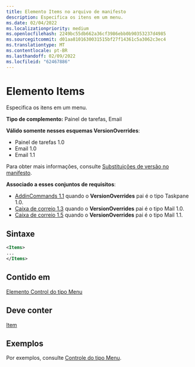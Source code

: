 ```yaml
---
title: Elemento Items no arquivo de manifesto
description: Especifica os itens em um menu.
ms.date: 02/04/2022
ms.localizationpriority: medium
ms.openlocfilehash: 2249bc55db662a36cf3986ebb0b90353237d4985
ms.sourcegitcommit: d01aa8101630031515bf27f14361c5a3062c3ec4
ms.translationtype: MT
ms.contentlocale: pt-BR
ms.lasthandoff: 02/09/2022
ms.locfileid: "62467886"
---
```

# <a name="items-element"></a>Elemento Items

Especifica os itens em um menu.

**Tipo de complemento:** Painel de tarefas, Email

**Válido somente nesses esquemas VersionOverrides**:

- Painel de tarefas 1.0
- Email 1.0
- Email 1.1

Para obter mais informações, consulte [Substituições de versão no manifesto](../../develop/add-in-manifests.md#version-overrides-in-the-manifest).

**Associado a esses conjuntos de requisitos**:

- [AddinCommands 1.1](../requirement-sets/add-in-commands-requirement-sets.md) quando o **VersionOverrides** pai é o tipo Taskpane 1.0.
- [Caixa de correio 1.3](../../reference/objectmodel/requirement-set-1.3/outlook-requirement-set-1.3.md) quando o **VersionOverrides** pai é o tipo Mail 1.0.
- [Caixa de correio 1.5](../../reference/objectmodel/requirement-set-1.5/outlook-requirement-set-1.5.md) quando o **VersionOverrides** pai é o tipo Mail 1.1.

## <a name="syntax"></a>Sintaxe

```XML
<Items>
...  
</Items>  
```

## <a name="contained-in"></a>Contido em

[Elemento Control do tipo Menu](control-menu.md)

## <a name="must-contain"></a>Deve conter

[Item](item.md)

## <a name="examples"></a>Exemplos

Por exemplos, consulte [Controle do tipo Menu](control-menu.md).